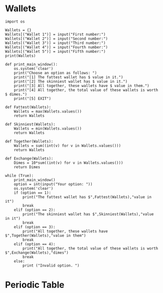 # Wallets

    import os

    Wallets = {}
    Wallets[("Wallet 1")] = input("First number:")
    Wallets[("Wallet 2")] = input("Second number:")
    Wallets[("Wallet 3")] = input("Third number:")
    Wallets[("Wallet 4")] = input("Fourth number:")
    Wallets[("Wallet 5")] = input("Fifth number:")
    print(Wallets)

    def print_main_window():
        os.system('clear')
        print("Choose an option as follows: ")
        print("[1] The fattest wallet has $ value in it.")
        print("[2] The skinniest wallet has $ value in it.")
        print("[3] All together, these wallets have $ value in them.")
        print("[4] All together, the total value of these wallets is worth $ dimes.")
        print("[5] EXIT")

    def Fattest(Wallets):
        Wallets = max(Wallets.values())
        return Wallets

    def Skinniest(Wallets):
        Wallets = min(Wallets.values())
        return Wallets

    def Together(Wallets):
        Wallets = sum((int(v) for v in Wallets.values()))
        return Wallets

    def Exchange(Wallets):
        Dimes = 10*sum((int(v) for v in Wallets.values()))
        return Dimes

    while (True):
        print_main_window()
        option = int(input("Your option: "))
        os.system('clear')
        if (option == 1):
            print("The fattest wallet has $",Fattest(Wallets),"value in it")
            break
        elif (option == 2):
            print("The skinniest wallet has $",Skinniest(Wallets),"value in it")
            break
        elif (option == 3):
            print("All together, these wallets have $",Together(Wallets),"value in them")
            break
        elif (option == 4):
            print("All together, the total value of these wallets is worth $",Exchange(Wallets),"dimes")
            break
        else:
            print ("Invalid option. ")
# Periodic Table
